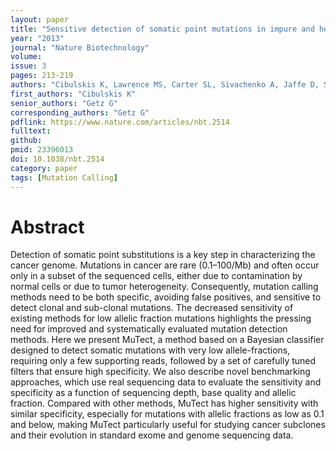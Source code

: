 ```yaml
---
layout: paper
title: "Sensitive detection of somatic point mutations in impure and heterogeneous cancer samples"
year: "2013"
journal: "Nature Biotechnology"
volume:
issue: 3
pages: 213-219
authors: "Cibulskis K, Lawrence MS, Carter SL, Sivachenko A, Jaffe D, Sougnez C, Gabriel S, Meyerson M, Lander ES, Getz G"
first_authors: "Cibulskis K"
senior_authors: "Getz G"
corresponding_authors: "Getz G"
pdflink: https://www.nature.com/articles/nbt.2514
fulltext:
github:
pmid: 23396013
doi: 10.1038/nbt.2514
category: paper
tags: [Mutation Calling]
---
```


# Abstract

Detection of somatic point substitutions is a key step in characterizing the cancer genome. Mutations in cancer are rare (0.1–100/Mb) and often occur only in a subset of the sequenced cells, either due to contamination by normal cells or due to tumor heterogeneity. Consequently, mutation calling methods need to be both specific, avoiding false positives, and sensitive to detect clonal and sub-clonal mutations. The decreased sensitivity of existing methods for low allelic fraction mutations highlights the pressing need for improved and systematically evaluated mutation detection methods. Here we present MuTect, a method based on a Bayesian classifier designed to detect somatic mutations with very low allele-fractions, requiring only a few supporting reads, followed by a set of carefully tuned filters that ensure high specificity. We also describe novel benchmarking approaches, which use real sequencing data to evaluate the sensitivity and specificity as a function of sequencing depth, base quality and allelic fraction. Compared with other methods, MuTect has higher sensitivity with similar specificity, especially for mutations with allelic fractions as low as 0.1 and below, making MuTect particularly useful for studying cancer subclones and their evolution in standard exome and genome sequencing data.


